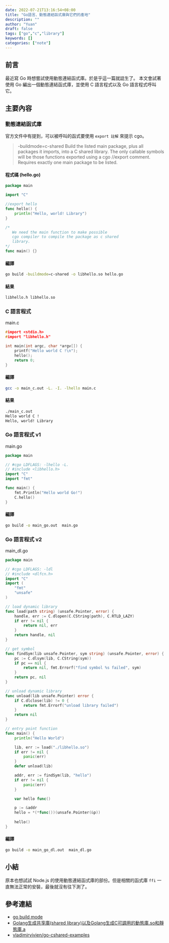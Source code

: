 ```yaml
---
date: 2022-07-21T13:16:54+08:00
title: "Go語言、動態連結函式庫與它們的產地"
description: ""
author: "Yuan"
draft: false
tags: ["go","c","library"]
keywords: []
categories: ["note"]
---
```


## 前言

最近寫 Go 時想嘗試使用動態連結函式庫。於是乎這一篇就誔生了。
本文會試著使用 Go 編出一個動態連結函式庫，並使用 C 語言程式以及 Go 語言程式呼叫它。
<!--more-->

## 主要內容

### 動態連結函式庫

官方文件中有提到，可以被呼叫的函式要使用 `export 註解` 來提示 cgo。

> -buildmode=c-shared
	Build the listed main package, plus all packages it imports,
	into a C shared library. The only callable symbols will
	be those functions exported using a cgo //export comment.
	Requires exactly one main package to be listed.

#### 程式碼 (hello.go)

```go
package main

import "C"

//export hello
func hello() {
	println("Hello, world! Library")
}

/* 
   We need the main function to make possible 
   cgo compiler to compile the package as c shared 
   library.
*/
func main() {}
```

#### 編譯

```bash
go build -buildmode=c-shared -o libhello.so hello.go
```

#### 結果

```bash
libhello.h libhello.so
```

### C 語言程式

main.c

```c
#import <stdio.h>
#import "libhello.h"

int main(int argc, char *argv[]) {
	printf("Hello world C !\n");
	hello();
	return 0;
}
```

#### 編譯

```bash
gcc -o main_c.out -L. -I. -lhello main.c
```

#### 結果

```bash
./main_c.out
Hello world C !
Hello, world! Library
```

### Go 語言程式 v1

main.go

```go
package main

// #cgo LDFLAGS: -lhello -L.
// #include <libhello.h>
import "C"
import "fmt"

func main() {
	fmt.Println("Hello world Go!")
	C.hello()
}
```

#### 編譯

```bash
go build -o main_go.out  main.go
```

### Go 語言程式 v2

main_dl.go

```go
package main

// #cgo LDFLAGS: -ldl
// #include <dlfcn.h>
import "C"
import (
	"fmt"
	"unsafe"
)

// load dynamic library
func load(path string) (unsafe.Pointer, error) {
	handle, err := C.dlopen(C.CString(path), C.RTLD_LAZY)
	if err != nil {
		return nil, err
	}
	return handle, nil
}

// get symbol 
func findSym(lib unsafe.Pointer, sym string) (unsafe.Pointer, error) {
	pc := C.dlsym(lib, C.CString(sym))
	if pc == nil {
		return nil, fmt.Errorf("find symbol %s failed", sym)
	}
	return pc, nil
}

// unload dynamic library
func unload(lib unsafe.Pointer) error {
	if C.dlclose(lib) != 0 {
		return fmt.Errorf("unload library failed")
	}
	return nil
}

// entry point function
func main() {
	println("Hello World")

	lib, err := load("./libhello.so")
	if err != nil {
		panic(err)
	}
	defer unload(lib)

	addr, err := findSym(lib, "hello")
	if err != nil {
		panic(err)
	}

	var hello func()

	p := &addr
	hello = *(*func())(unsafe.Pointer(&p))
	
	hello()
}
```

#### 編譯

```bash
go build -o main_go_dl.out  main_dl.go
```

## 小結

原本也想試試 Node.js 的使用動態連結函式庫的部份。但是相關的函式庫 `ffi` 一直無法正常的安裝，最後就沒有往下測了。

## 參考連結

- [go build mode][1]
- [Golang生成共享庫(shared library)以及Golang生成C可調用的動態庫.so和靜態庫.a][2]
- [vladimirvivien/go-cshared-examples][3]

[1]:https://pkg.go.dev/cmd/go#hdr-Build_modes
[2]:https://www.twblogs.net/a/5b7d13442b71770a43ddcac9
[3]:https://github.com/vladimirvivien/go-cshared-examples
